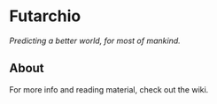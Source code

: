 Futarchio
=========

*Predicting a better world, for most of mankind.*


## About
For more info and reading material, check out the wiki.
